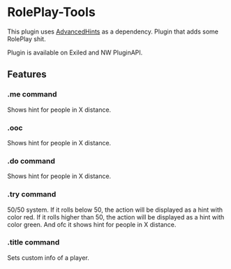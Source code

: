 # RolePlay-Tools

This plugin uses [AdvancedHints](https://github.com/moddedmcplayer/AdvancedHints) as a dependency.
Plugin that adds some RolePlay shit.

Plugin is available on Exiled and NW PluginAPI.


## Features

### .me command
Shows hint for people in X distance.
### .ooc
Shows hint for people in X distance.
### .do command
Shows hint for people in X distance.
### .try command
50/50 system. If it rolls below 50, the action will be displayed as a hint with color red. If it rolls higher than 50, the action will be displayed as a hint with color green. And ofc it shows hint for people in X distance.
### .title command
Sets custom info of a player.
